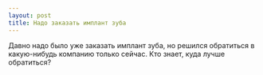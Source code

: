 ```yaml
---
layout: post 
title: Надо заказать имплант зуба 
--- 
```

Давно надо было уже заказать имплант зуба, но решился обратиться в какую-нибудь компанию только сейчас. Кто знает, куда лучше обратиться?